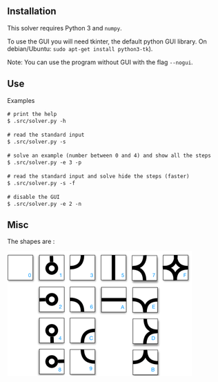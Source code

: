 ## Installation

This solver requires Python 3 and `numpy`.

To use the GUI you will need tkinter, the default python GUI library. On debian/Ubuntu: `sudo apt-get install python3-tk`).

Note: You can use the program without GUI with the flag `--nogui`.

## Use

Examples

```
# print the help
$ .src/solver.py -h

# read the standard input
$ .src/solver.py -s

# solve an example (number between 0 and 4) and show all the steps
$ .src/solver.py -e 3 -p

# read the standard input and solve hide the steps (faster)
$ .src/solver.py -s -f

# disable the GUI
$ .src/solver.py -e 2 -n
```

## Misc

The shapes are :

![shapes](tuiles.svg)



